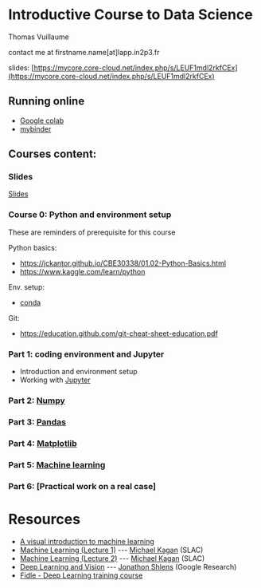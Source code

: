 # Introductive Course to Data Science
   
Thomas Vuillaume   

contact me at firstname.name[at]lapp.in2p3.fr

slides: [https://mycore.core-cloud.net/index.php/s/LEUF1mdl2rkfCEx](https://mycore.core-cloud.net/index.php/s/LEUF1mdl2rkfCEx)

## Running online

- [Google colab](https://colab.research.google.com/github/vuillaut/datascience_intro/)
- [mybinder](https://mybinder.org/v2/gh/vuillaut/datascience_intro/HEAD)


## Courses content:

### Slides

[Slides](https://sdrive.cnrs.fr/s/PL7J5bmW4ap3ZrW)


### Course 0: Python and environment setup
These are reminders of prerequisite for this course

Python basics:
- https://jckantor.github.io/CBE30338/01.02-Python-Basics.html
- https://www.kaggle.com/learn/python

Env. setup: 
- [conda](https://www.anaconda.com/products/individual)

Git:
- https://education.github.com/git-cheat-sheet-education.pdf


### Part 1: coding environment and Jupyter 

- Introduction and environment setup
- Working with [Jupyter](1.jupyter)

### Part 2: [Numpy](2.numpy)

### Part 3: [Pandas](3.pandas)

### Part 4: [Matplotlib](4.matplotlib)

### Part 5: [Machine learning](5.machine_learning)

### Part 6: [Practical work on a real case]



# Resources

- [A visual introduction to machine learning](http://www.r2d3.us/visual-intro-to-machine-learning-part-1/)
- [Machine Learning (Lecture 1)](https://indico.cern.ch/event/619370/) --- [Michael Kagan](https://www.linkedin.com/in/michael-kagan-06292616/) (SLAC)
- [Machine Learning (Lecture 2)](https://indico.cern.ch/event/619371/) --- [Michael Kagan](https://www.linkedin.com/in/michael-kagan-06292616/) (SLAC)
- [Deep Learning and Vision](https://indico.cern.ch/event/619372/) --- [Jonathon Shlens](https://research.google.com/pubs/JonathonShlens.html) (Google Research)
- [Fidle - Deep Learning training course](https://gricad-gitlab.univ-grenoble-alpes.fr/talks/fidle)
